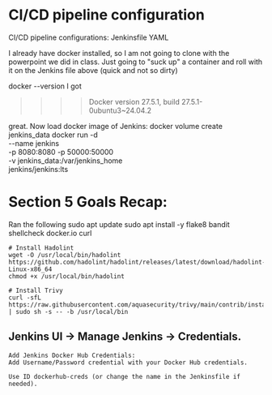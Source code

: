 ﻿# CI/CD pipeline configuration

CI/CD pipeline configurations:
	Jenkinsfile
	YAML

I already have docker installed, so I am not going to clone 
with the powerpoint we did in class. Just going to "suck up"
a container and roll with it on the Jenkins file above
(quick and not so dirty)

docker --version
I got 
>>>>Docker version 27.5.1, build 27.5.1-0ubuntu3~24.04.2

great. Now load docker image of Jenkins: 
docker volume create jenkins_data
docker run -d \
  --name jenkins \
  -p 8080:8080 -p 50000:50000 \
  -v jenkins_data:/var/jenkins_home \
  jenkins/jenkins:lts


# Section 5 Goals Recap:
Ran the following
	sudo apt update
	sudo apt install -y flake8 bandit shellcheck docker.io curl

	# Install Hadolint
	wget -O /usr/local/bin/hadolint https://github.com/hadolint/hadolint/releases/latest/download/hadolint-Linux-x86_64
	chmod +x /usr/local/bin/hadolint

	# Install Trivy
	curl -sfL https://raw.githubusercontent.com/aquasecurity/trivy/main/contrib/install.sh | sudo sh -s -- -b /usr/local/bin
	
## Jenkins UI → Manage Jenkins → Credentials.

	Add Jenkins Docker Hub Credentials:
	Add Username/Password credential with your Docker Hub credentials.

	Use ID dockerhub-creds (or change the name in the Jenkinsfile if needed).